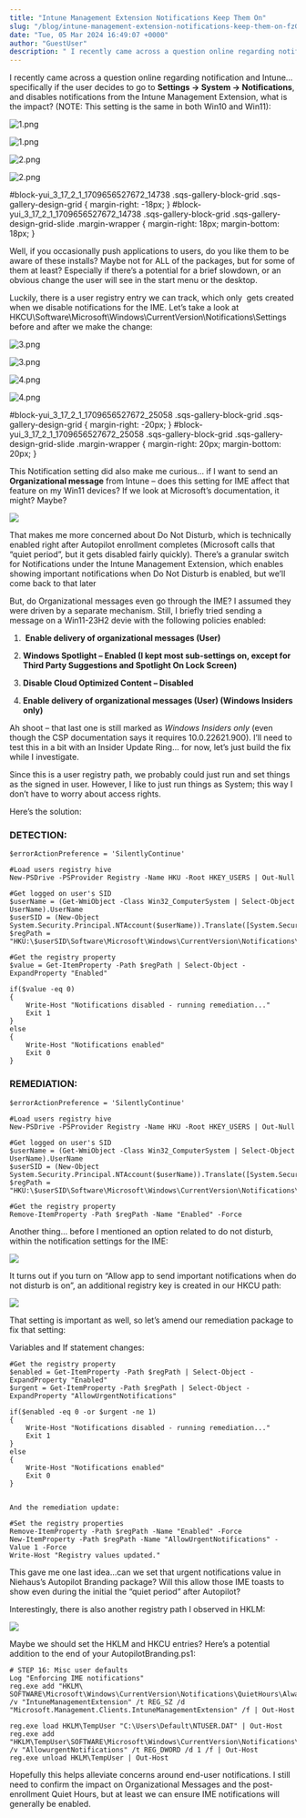 ```yaml
---
title: "Intune Management Extension Notifications Keep Them On"
slug: "/blog/intune-management-extension-notifications-keep-them-on-fzGXv"
date: "Tue, 05 Mar 2024 16:49:07 +0000"
author: "GuestUser"
description: " I recently came across a question online regarding notification and Intune… specifically if the user decides to go to Settings -&gt; System -&gt; Notifications, and disables notifications from the Intune Management Extension, what is the impact? (NOTE: This setting is the same in both Win10 and Win11): "
---
```


I recently came across a question online regarding notification and Intune… specifically if the user decides to go to **Settings -> System -> Notifications**, and disables notifications from the Intune Management Extension, what is the impact? (NOTE: This setting is the same in both Win10 and Win11):

![1.png](https://getrubixsitecms.blob.core.windows.net/public-assets/content/v1/5dd365a31aa1fd743bc30b8e/1709656602039-V3H0SEJZZ8J74R7TDBUN/1.png)

![1.png](https://getrubixsitecms.blob.core.windows.net/public-assets/content/v1/5dd365a31aa1fd743bc30b8e/1709656602039-V3H0SEJZZ8J74R7TDBUN/1.png)

![2.png](https://getrubixsitecms.blob.core.windows.net/public-assets/content/v1/5dd365a31aa1fd743bc30b8e/1709656602041-20JDD4VMREJW22A3BGC4/2.png)

![2.png](https://getrubixsitecms.blob.core.windows.net/public-assets/content/v1/5dd365a31aa1fd743bc30b8e/1709656602041-20JDD4VMREJW22A3BGC4/2.png)

#block-yui\_3\_17\_2\_1\_1709656527672\_14738 .sqs-gallery-block-grid .sqs-gallery-design-grid { margin-right: -18px; } #block-yui\_3\_17\_2\_1\_1709656527672\_14738 .sqs-gallery-block-grid .sqs-gallery-design-grid-slide .margin-wrapper { margin-right: 18px; margin-bottom: 18px; }

Well, if you occasionally push applications to users, do you like them to be aware of these installs? Maybe not for ALL of the packages, but for some of them at least? Especially if there’s a potential for a brief slowdown, or an obvious change the user will see in the start menu or the desktop.

Luckily, there is a user registry entry we can track, which only  gets created when we disable notifications for the IME. Let’s take a look at HKCU\\Software\\Microsoft\\Windows\\CurrentVersion\\Notifications\\Settings before and after we make the change:

![3.png](https://getrubixsitecms.blob.core.windows.net/public-assets/content/v1/5dd365a31aa1fd743bc30b8e/1709656673187-06XMTCDUGNB8123DOKAG/3.png)

![3.png](https://getrubixsitecms.blob.core.windows.net/public-assets/content/v1/5dd365a31aa1fd743bc30b8e/1709656673187-06XMTCDUGNB8123DOKAG/3.png)

![4.png](https://getrubixsitecms.blob.core.windows.net/public-assets/content/v1/5dd365a31aa1fd743bc30b8e/1709656673194-TUVKYA5VHHPAFYHVK0YC/4.png)

![4.png](https://getrubixsitecms.blob.core.windows.net/public-assets/content/v1/5dd365a31aa1fd743bc30b8e/1709656673194-TUVKYA5VHHPAFYHVK0YC/4.png)

#block-yui\_3\_17\_2\_1\_1709656527672\_25058 .sqs-gallery-block-grid .sqs-gallery-design-grid { margin-right: -20px; } #block-yui\_3\_17\_2\_1\_1709656527672\_25058 .sqs-gallery-block-grid .sqs-gallery-design-grid-slide .margin-wrapper { margin-right: 20px; margin-bottom: 20px; }

This Notification setting did also make me curious… if I want to send an **Organizational message** from Intune – does this setting for IME affect that feature on my Win11 devices? If we look at Microsoft’s documentation, it might? Maybe?

![](https://getrubixsitecms.blob.core.windows.net/public-assets/content/v1/5dd365a31aa1fd743bc30b8e/32e54c31-6c3c-411e-8d3a-28038c3e1046/5.png)

That makes me more concerned about Do Not Disturb, which is technically enabled right after Autopilot enrollment completes (Microsoft calls that “quiet period”, but it gets disabled fairly quickly). There’s a granular switch for Notifications under the Intune Management Extension, which enables showing important notifications when Do Not Disturb is enabled, but we’ll come back to that later 

But, do Organizational messages even go through the IME? I assumed they were driven by a separate mechanism. Still, I briefly tried sending a message on a Win11-23H2 devie with the following policies enabled:

1.   **Enable delivery of organizational messages (User)**
    
2.  **Windows Spotlight – Enabled (I kept most sub-settings on, except for Third Party Suggestions and Spotlight On Lock Screen)**
    
3.  **Disable Cloud Optimized Content – Disabled**
    
4.  **Enable delivery of organizational messages (User) (Windows Insiders only)**
    

Ah shoot – that last one is still marked as _Windows Insiders only_ (even though the CSP documentation says it requires 10.0.22621.900). I’ll need to test this in a bit with an Insider Update Ring… for now, let’s just build the fix while I investigate.

Since this is a user registry path, we probably could just run and set things as the signed in user. However, I like to just run things as System; this way I don’t have to worry about access rights.

Here’s the solution:

### DETECTION:

```
$errorActionPreference = 'SilentlyContinue'

#Load users registry hive
New-PSDrive -PSProvider Registry -Name HKU -Root HKEY_USERS | Out-Null

#Get logged on user's SID
$userName = (Get-WmiObject -Class Win32_ComputerSystem | Select-Object UserName).UserName
$userSID = (New-Object System.Security.Principal.NTAccount($userName)).Translate([System.Security.Principal.SecurityIdentifier]).Value
$regPath = "HKU:\$userSID\Software\Microsoft\Windows\CurrentVersion\Notifications\Settings\Microsoft.Management.Clients.IntuneManagementExtension"

#Get the registry property
$value = Get-ItemProperty -Path $regPath | Select-Object -ExpandProperty "Enabled"

if($value -eq 0)
{
    Write-Host "Notifications disabled - running remediation..."
    Exit 1
}
else
{
    Write-Host "Notifications enabled"
    Exit 0
}
```

### REMEDIATION:

```
$errorActionPreference = 'SilentlyContinue'

#Load users registry hive
New-PSDrive -PSProvider Registry -Name HKU -Root HKEY_USERS | Out-Null

#Get logged on user's SID
$userName = (Get-WmiObject -Class Win32_ComputerSystem | Select-Object UserName).UserName
$userSID = (New-Object System.Security.Principal.NTAccount($userName)).Translate([System.Security.Principal.SecurityIdentifier]).Value
$regPath = "HKU:\$userSID\Software\Microsoft\Windows\CurrentVersion\Notifications\Settings\Microsoft.Management.Clients.IntuneManagementExtension"

#Get the registry property
Remove-ItemProperty -Path $regPath -Name "Enabled" -Force
```

Another thing… before I mentioned an option related to do not disturb, within the notification settings for the IME:

![](https://getrubixsitecms.blob.core.windows.net/public-assets/content/v1/5dd365a31aa1fd743bc30b8e/56940a36-1b05-4395-9e9e-03cadd04c464/6.png)

It turns out if you turn on “Allow app to send important notifications when do not disturb is on”, an additional registry key is created in our HKCU path:

![](https://getrubixsitecms.blob.core.windows.net/public-assets/content/v1/5dd365a31aa1fd743bc30b8e/566c584c-7ab2-4198-ad0a-19d06c7af367/7.png)

That setting is important as well, so let’s amend our remediation package to fix that setting:

Variables and If statement changes:

```
#Get the registry property
$enabled = Get-ItemProperty -Path $regPath | Select-Object -ExpandProperty "Enabled"
$urgent = Get-ItemProperty -Path $regPath | Select-Object -ExpandProperty "AllowUrgentNotifications"

if($enabled -eq 0 -or $urgent -ne 1)
{
    Write-Host "Notifications disabled - running remediation..."
    Exit 1
}
else
{
    Write-Host "Notifications enabled"
    Exit 0
}


And the remediation update:

#Set the registry properties
Remove-ItemProperty -Path $regPath -Name "Enabled" -Force
New-ItemProperty -Path $regPath -Name "AllowUrgentNotifications" -Value 1 -Force
Write-Host "Registry values updated."
```

This gave me one last idea…can we set that urgent notifications value in Niehaus’s Autopilot Branding package? Will this allow those IME toasts to show even during the initial the “quiet period” after Autopilot? 

Interestingly, there is also another registry path I observed in HKLM:

![](https://getrubixsitecms.blob.core.windows.net/public-assets/content/v1/5dd365a31aa1fd743bc30b8e/e20bf3f7-1778-4999-82ca-6da4238dc708/8.png)

Maybe we should set the HKLM and HKCU entries? Here’s a potential addition to the end of your AutopilotBranding.ps1:

```
# STEP 16: Misc user defaults
Log "Enforcing IME notifications"
reg.exe add "HKLM\ SOFTWARE\Microsoft\Windows\CurrentVersion\Notifications\QuietHours\AlwaysAllowedApps" /v "IntuneManagementExtension" /t REG_SZ /d "Microsoft.Management.Clients.IntuneManagementExtension" /f | Out-Host

reg.exe load HKLM\TempUser "C:\Users\Default\NTUSER.DAT" | Out-Host
reg.exe add "HKLM\TempUser\SOFTWARE\Microsoft\Windows\CurrentVersion\Notifications\Settings\Microsoft.Management.Clients.IntuneManagementExtension" /v "AllowurgentNotifications" /t REG_DWORD /d 1 /f | Out-Host
reg.exe unload HKLM\TempUser | Out-Host
```

Hopefully this helps alleviate concerns around end-user notifications. I still need to confirm the impact on Organizational Messages and the post-enrollment Quiet Hours, but at least we can ensure IME notifications will generally be enabled.